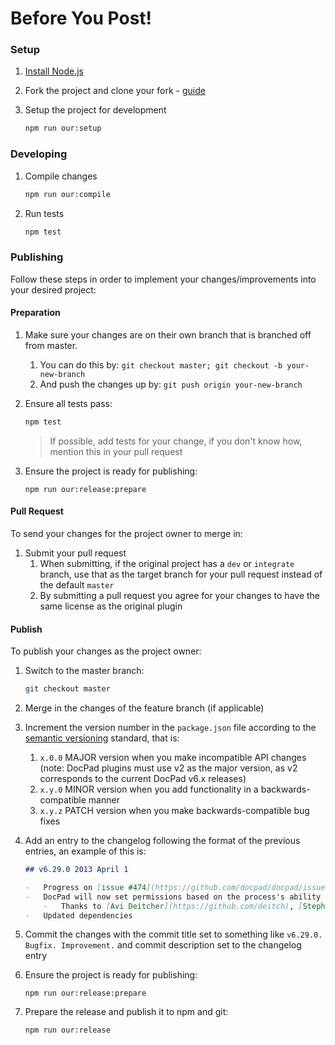 # Before You Post!

### Setup

1. [Install Node.js](https://bevry.me/install/node)

1. Fork the project and clone your fork - [guide](https://help.github.com/articles/fork-a-repo/)

1. Setup the project for development

    ```bash
    npm run our:setup
    ```

### Developing

1. Compile changes

    ```bash
    npm run our:compile
    ```

1. Run tests

    ```bash
    npm test
    ```

### Publishing

Follow these steps in order to implement your changes/improvements into your desired project:

#### Preparation

1. Make sure your changes are on their own branch that is branched off from master.

    1. You can do this by: `git checkout master; git checkout -b your-new-branch`
    1. And push the changes up by: `git push origin your-new-branch`

1. Ensure all tests pass:

    ```bash
    npm test
    ```

    > If possible, add tests for your change, if you don't know how, mention this in your pull request

1. Ensure the project is ready for publishing:

    ```
    npm run our:release:prepare
    ```

#### Pull Request

To send your changes for the project owner to merge in:

1. Submit your pull request
    1. When submitting, if the original project has a `dev` or `integrate` branch, use that as the target branch for your pull request instead of the default `master`
    1. By submitting a pull request you agree for your changes to have the same license as the original plugin

#### Publish

To publish your changes as the project owner:

1. Switch to the master branch:

    ```bash
    git checkout master
    ```

1. Merge in the changes of the feature branch (if applicable)

1. Increment the version number in the `package.json` file according to the [semantic versioning](http://semver.org) standard, that is:

    1. `x.0.0` MAJOR version when you make incompatible API changes (note: DocPad plugins must use v2 as the major version, as v2 corresponds to the current DocPad v6.x releases)
    1. `x.y.0` MINOR version when you add functionality in a backwards-compatible manner
    1. `x.y.z` PATCH version when you make backwards-compatible bug fixes

1. Add an entry to the changelog following the format of the previous entries, an example of this is:

    ```markdown
    ## v6.29.0 2013 April 1

    -   Progress on [issue #474](https://github.com/docpad/docpad/issues/474)
    -   DocPad will now set permissions based on the process's ability
        -   Thanks to [Avi Deitcher](https://github.com/deitch), [Stephan Lough](https://github.com/stephanlough) for [issue #165](https://github.com/docpad/docpad/issues/165)
    -   Updated dependencies
    ```

1. Commit the changes with the commit title set to something like `v6.29.0. Bugfix. Improvement.` and commit description set to the changelog entry

1. Ensure the project is ready for publishing:

    ```
    npm run our:release:prepare
    ```

1. Prepare the release and publish it to npm and git:

    ```bash
    npm run our:release
    ```
